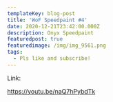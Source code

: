 ```yaml
---
templateKey: blog-post
title: 'WoF Speedpaint #4'
date: 2020-12-21T23:42:00.000Z
description: Onyx Speedpaint
featuredpost: true
featuredimage: /img/img_9561.png
tags:
  - Pls like and subscribe!
---
```

Link:

 https://youtu.be/naQ7hPybdTk
